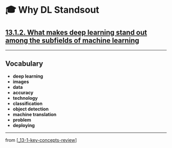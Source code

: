 # 🎓 Why DL Standsout

## [**13.1.2.** What makes deep learning stand out among the subfields of machine learning](https://livebook.manning.com/book/deep-learning-with-javascript/chapter-13/17)

---

## **Vocabulary**

- <b>deep learning</b>
- <b>images</b>
- <b>data</b>
- <b>accuracy</b>
- <b>technology</b>
- <b>classification</b>
- <b>object detection</b>
- <b>machine translation</b>
- <b>problem</b>
- <b>deploying</b>

<link rel="stylesheet" type="text/css" media="all" href="../../../assets/css/custom.css" />

---

from [[_13-1-key-concepts-review]]

[//begin]: # "Autogenerated link references for markdown compatibility"
[_13-1-key-concepts-review]: _13-1-key-concepts-review.md "🎓 Key Concepts"
[//end]: # "Autogenerated link references"
